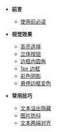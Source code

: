 * **前言**
  * [使用前必读](/README.md)
  
* **视觉效果**
  * [高亮选择](/csspage/selectionHighlight.md)
  * [立体按钮](/csspage/buttonShadow.md)
  * [边框内圆角](/csspage/borderRadius.md)
  * [1px 边框](/csspage/oneBorder.md)
  * [彩色阴影](/csspage/colourShadow.md)
  * [悬停边框变色](/csspage/hoverBorder.md)
* **常用技巧**
  * [文本溢出隐藏](/csspage/textHien.md)
  * [图片防抖](/csspage/imgAntiShake.md)
  * [文本两端对齐](/csspage/textAlignLast.md)